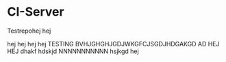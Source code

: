# CI-Server
Testrepohej
hej

hej
hej
hej
hej
TESTING
BVHJGHGHJGDJWKGFCJSGDJHDGAKGD AD
                        HEJ
                        HEJ
dhakf
hdskjd
NNNNNNNNNNN
hsjkgd
hej
